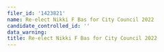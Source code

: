 ```yaml
---
filer_id: '1423821'
name: Re-elect Nikki F Bas for City Council 2022
candidate_controlled_id: ''
data_warning: 
title: Re-elect Nikki F Bas for City Council 2022
---
```

